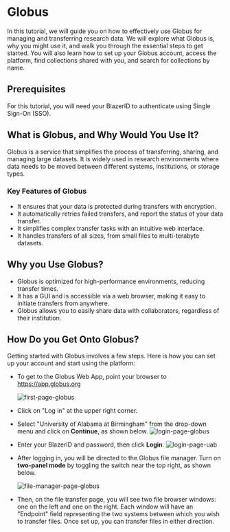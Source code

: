 
# Globus

In this tutorial, we will guide you on how to effectively use Globus for managing and transferring research data. We will explore what Globus is, why you might use it, and walk you through the essential steps to get started. You will also learn how to set up your Globus account, access the platform, find collections shared with you, and search for collections by name.

## Prerequisites

For this tutorial, you will need your BlazerID to authenticate using Single Sign-On (SSO).

## What is Globus, and Why Would You Use It?

Globus is a service that simplifies the process of transferring, sharing, and managing large datasets. It is widely used in research environments where data needs to be moved between different systems, institutions, or storage types.

### Key Features of Globus

- It ensures that your data is protected during transfers with encryption.
- It automatically retries failed transfers, and report the status of your data transfer.
- It simplifies complex transfer tasks with an intuitive web interface.
- It handles transfers of all sizes, from small files to multi-terabyte datasets.

## Why you Use Globus?

- Globus is optimized for high-performance environments, reducing transfer times.
- It has a GUI and is accessible via a web browser, making it easy to initiate transfers from anywhere.
- Globus allows you to easily share data with collaborators, regardless of their institution.

## How Do you Get Onto Globus?

Getting started with Globus involves a few steps. Here is how you can set up your account and start using the platform:

- To get to the Globus Web App, point your browser to <https://app.globus.org>

    ![first-page-globus](/image/first-page-globus.png)

- Click on "Log in" at the upper right corner.
- Select "University of Alabama at Birmingham" from the drop-down menu and click on **Continue**, as shown below.
  ![login-page-globus](/image/login-page-globus.png)
- Enter your BlazerID and password, then click **Login**.
![login-page-uab](/image/login-page-uab.png)
- After logging in, you will be directed to the Globus file manager. Turn on **two-panel mode** by toggling the switch near the top right, as shown below.

  ![file-manager-page-globus](/image/file-manager-page-globus.png)

- Then, on the file transfer page, you will see two file browser windows: one on the left and one on the right. Each window will have an "Endpoint" field representing the two systems between which you wish to transfer files. Once set up, you can transfer files in either direction.
